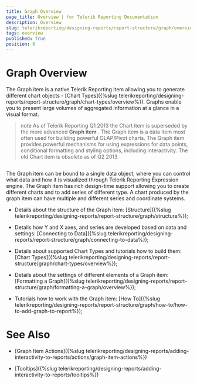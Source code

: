 ```yaml
---
title: Graph Overview
page_title: Overview | for Telerik Reporting Documentation
description: Overview
slug: telerikreporting/designing-reports/report-structure/graph/overview
tags: overview
published: True
position: 0
---
```


# Graph Overview



The Graph item is a native Telerik Reporting item allowing you to generate different chart objects
        - [Chart Types]({%slug telerikreporting/designing-reports/report-structure/graph/chart-types/overview%}). Graphs enable you to present
        large volumes of aggregated information at a glance in a visual format.
      

>note As of Telerik Reporting Q1 2013 the Chart item is superseded by the more advanced __Graph item__ .
          The Graph item is a data item most often used for building powerful OLAP/Pivot charts.
          The Graph item provides powerful mechanisms for using expressions for data points,
          conditional formatting and styling options, including interactivity.
>The old Chart item is obsolete as of Q2 2013.
>


## 

The Graph item can be bound to a single data object, where you can control what data and how it is visualized through Telerik Reporting Expression engine.
          The Graph item has rich design-time support allowing you to create different charts and to add series of different type.
          A chart produced by the graph item can have multiple and different series and coordinate systems.
        

* Details about the structure of the Graph item: [Structure]({%slug telerikreporting/designing-reports/report-structure/graph/structure%});
            

* Details how Y and X axes, and series are developed based on data and settings: [Connecting to Data]({%slug telerikreporting/designing-reports/report-structure/graph/connecting-to-data%});
            

* Details about supported Chart Types and tutorials how to build them: [Chart Types]({%slug telerikreporting/designing-reports/report-structure/graph/chart-types/overview%});
            

* Details about the settings of different elements of a Graph item: [Formatting a Graph]({%slug telerikreporting/designing-reports/report-structure/graph/formatting-a-graph/overview%});
            

* Tutorials how to work with the Graph item: [How To]({%slug telerikreporting/designing-reports/report-structure/graph/how-to/how-to-add-graph-to-report%});
            

# See Also

 * [Graph Item Actions]({%slug telerikreporting/designing-reports/adding-interactivity-to-reports/actions/graph-item-actions%})

 * [Tooltips]({%slug telerikreporting/designing-reports/adding-interactivity-to-reports/tooltips%})

